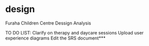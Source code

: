 # design
Furaha Children Centre Dessign Analysis


TO DO LIST:
  Clarify on therapy and daycare sessions
  Upload user experience diagrams
  Edit the SRS document***
